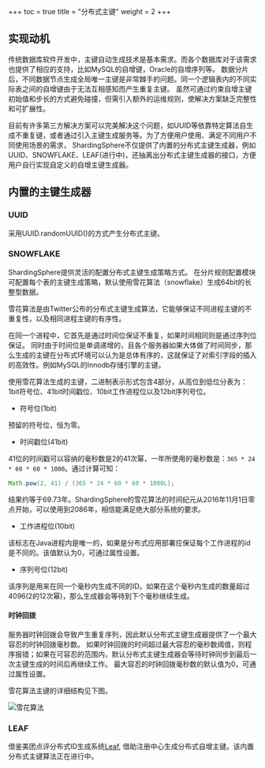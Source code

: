+++
toc = true
title = "分布式主键"
weight = 2
+++

## 实现动机

传统数据库软件开发中，主键自动生成技术是基本需求。而各个数据库对于该需求也提供了相应的支持，比如MySQL的自增键，Oracle的自增序列等。
数据分片后，不同数据节点生成全局唯一主键是非常棘手的问题。同一个逻辑表内的不同实际表之间的自增键由于无法互相感知而产生重复主键。
虽然可通过约束自增主键初始值和步长的方式避免碰撞，但需引入额外的运维规则，使解决方案缺乏完整性和可扩展性。

目前有许多第三方解决方案可以完美解决这个问题，如UUID等依靠特定算法自生成不重复键，或者通过引入主键生成服务等。为了方便用户使用、满足不同用户不同使用场景的需求，
ShardingSphere不仅提供了内置的分布式主键生成器，例如UUID、SNOWFLAKE、LEAF(进行中)，还抽离出分布式主键生成器的接口，方便用户自行实现自定义的自增主键生成器。

## 内置的主键生成器

### UUID

采用UUID.randomUUID()的方式产生分布式主键。

### SNOWFLAKE

ShardingSphere提供灵活的配置分布式主键生成策略方式。
在分片规则配置模块可配置每个表的主键生成策略，默认使用雪花算法（snowflake）生成64bit的长整型数据。

雪花算法是由Twitter公布的分布式主键生成算法，它能够保证不同进程主键的不重复性，以及相同进程主键的有序性。

在同一个进程中，它首先是通过时间位保证不重复，如果时间相同则是通过序列位保证。
同时由于时间位是单调递增的，且各个服务器如果大体做了时间同步，那么生成的主键在分布式环境可以认为是总体有序的，这就保证了对索引字段的插入的高效性。例如MySQL的Innodb存储引擎的主键。

使用雪花算法生成的主键，二进制表示形式包含4部分，从高位到低位分表为：1bit符号位、41bit时间戳位、10bit工作进程位以及12bit序列号位。

 - 符号位(1bit)

预留的符号位，恒为零。
 
 - 时间戳位(41bit)
 
41位的时间戳可以容纳的毫秒数是2的41次幂，一年所使用的毫秒数是：`365 * 24 * 60 * 60 * 1000`。通过计算可知：

```java
Math.pow(2, 41) / (365 * 24 * 60 * 60 * 1000L);
```

结果约等于69.73年。ShardingSphere的雪花算法的时间纪元从2016年11月1日零点开始，可以使用到2086年，相信能满足绝大部分系统的要求。

 - 工作进程位(10bit)

该标志在Java进程内是唯一的，如果是分布式应用部署应保证每个工作进程的id是不同的。该值默认为0，可通过属性设置。

 - 序列号位(12bit)

该序列是用来在同一个毫秒内生成不同的ID。如果在这个毫秒内生成的数量超过4096(2的12次幂)，那么生成器会等待到下个毫秒继续生成。

#### 时钟回拨

服务器时钟回拨会导致产生重复序列，因此默认分布式主键生成器提供了一个最大容忍的时钟回拨毫秒数。
如果时钟回拨的时间超过最大容忍的毫秒数阈值，则程序报错；如果在可容忍的范围内，默认分布式主键生成器会等待时钟同步到最后一次主键生成的时间后再继续工作。
最大容忍的时钟回拨毫秒数的默认值为0，可通过属性设置。

雪花算法主键的详细结构见下图。

![雪花算法](https://shardingsphere.apache.org/document/current/img/sharding/snowflake_cn_v2.png)

### LEAF

借鉴美团点评分布式ID生成系统[Leaf](https://tech.meituan.com/2017/04/21/mt-leaf.html), 借助注册中心生成分布式自增主键。该内置分布式主键算法正在进行中。

